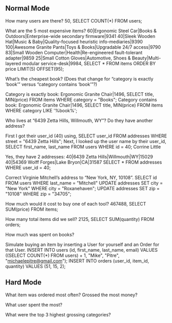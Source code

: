 Normal Mode
-------------------

How many users are there?
50, SELECT COUNT(*) FROM users;

What are the 5 most expensive items?
60|Ergonomic Steel Car|Books & Outdoors|Enterprise-wide secondary firmware|9341
40|Sleek Wooden Hat|Music & Baby|Quality-focused heuristic info-mediaries|9390
100|Awesome Granite Pants|Toys & Books|Upgradable 24/7 access|9790
83|Small Wooden Computer|Health|Re-engineered fault-tolerant adapter|9859
25|Small Cotton Gloves|Automotive, Shoes & Beauty|Multi-layered modular service-desk|9984,
SELECT * FROM items ORDER BY price LIMIT(5) OFFSET(95);

What’s the cheapest book? (Does that change for “category is exactly ‘book’” versus “category contains ‘book’”?)

Category is exactly book: Ergonomic Granite Chair|1496, SELECT title, MIN(price) FROM items WHERE category = "Books";
Category contains book: Ergonomic Granite Chair|1496, SELECT title, MIN(price) FROM items WHERE category LIKE '%book%';

Who lives at “6439 Zetta Hills, Willmouth, WY”? Do they have another address?

First I got their user_id (40) using, SELECT user_id FROM addresses WHERE street = "6439 Zetta Hills";
Next, I looked up the user name by their user_id, SELECT first_name, last_name FROM users WHERE id = 40;
Corrine Little

Yes, they have 2 addresses:
40|6439 Zetta Hills|Willmouth|WY|15029
40|54369 Wolff Forges|Lake Bryon|CA|31587
SELECT * FROM addresses WHERE user_id = 40;

Correct Virginie Mitchell’s address to “New York, NY, 10108”.
SELECT id FROM users WHERE last_name = "Mitchell"
UPDATE addresses SET city = "New York" WHERE city = "Roxanehaven";
UPDATE addresses SET zip = "10108" WHERE zip = "34705";

How much would it cost to buy one of each tool?
467488, SELECT SUM(price) FROM items;

How many total items did we sell?
2125, SELECT SUM(quantity) FROM orders;

How much was spent on books?


Simulate buying an item by inserting a User for yourself and an Order for that User.
INSERT INTO users (id, first_name, last_name, email) VALUES ((SELECT COUNT(*) FROM users) + 1, "Mike", "Pitre", "michaelepitre@gmail.com");
INSERT INTO orders (user_id, item_id, quantity) VALUES (51, 15, 2);


Hard Mode
---------------------

What item was ordered most often? Grossed the most money?

What user spent the most?

What were the top 3 highest grossing categories?
